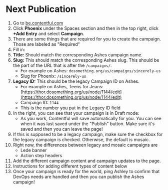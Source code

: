 # Next Publication

1. Go to [be.contentful.com](https://be.contentful.com)
2. Click **Phoenix** under the Spaces section and then in the top right, click **+Add Entry** and select **Campaign**.
3. There are some things that are required for you to create the campaign. Those are labeled as "Required"
4. Fill in:
5. **Title:** Should match the corresponding Ashes campaign name.
6. **Slug:** This should match the corresponding Ashes slug. This should be the part of the URL that is after the `/campaigns/`.
   * For example on Ashes: `dosomething.org/us/campaigns/sincerely-us`
   * Slug for Phoenix: `/sincerely-us`
7. **Legacy ID:** This should be the legacy Campaign ID on Ashes.
   * For example on Ashes, Teens for Jeans: [https://thor.dosomething.org/us/node/1144/edit](https://thor.dosomething.org/us/node/1144/edit)
   * Campaign ID: `1144`
   * This is the number you put in the Legacy ID field
8. In the right, you can see that your campaign is in Draft mode:
   * As you work, Contentful will save automatically for you. You can see when it was last saved under the "Publish" button. Make sure it's saved and then you can leave the page!
9. If this is supposed to be a legacy campaign, make sure the checkbox for the legacy campaign is checked. Otherwise, the default is mosaic.
10. Right now, the differences between legacy and mosaic campaigns are
    * Lede banner
    * Action step headers
11. Add the different campaign content and campaign updates to the page.
12. Instructions for adding different types of content below
13. Once your campaign is ready for the world, ping Ashley to confirm that DevOps needs are handled and then you can publish the Ashes campaign!

